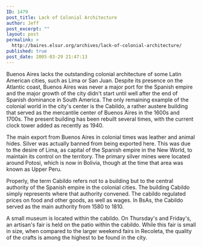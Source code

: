 ```yaml
---
ID: 1479
post_title: Lack of Colonial Architecture
author: Jeff
post_excerpt: ""
layout: post
permalink: >
  http://baires.elsur.org/archives/lack-of-colonial-architecture/
published: true
post_date: 2005-03-29 21:47:13
---
```

Buenos Aires lacks the outstanding colonial architecture of some Latin American cities, such as Lima or San Juan. Despite its presence on the Atlantic coast, Buenos Aires was never a major port for the Spanish empire and the major growth of the city didn't start until well after the end of Spanish dominance in South America. The only remaining example of the colonial world in the city's center is the Cabildo, a rather austere building that served as the mercantile center of Buenos Aires in the 1600s and 1700s. The present building has been rebuilt several times, with the current clock tower added as recently as 1940.

The main export from Buenos Aires in colonial times was leather and animal hides. Silver was actually banned from being exported here. This was due to the desire of Lima, as capital of the Spanish empire in the New World, to maintain its control on the territory. The primary silver mines were located around Potosi, which is now in Bolivia, though at the time that area was known as Upper Peru. 

Properly, the term Cabildo refers not to a building but to the central authority of the Spanish empire in the colonial cities. The building Cabildo simply represents where that authority convened. The cabildo regulated prices on food and other goods, as well as wages. In BsAs, the Cabildo served as the main authority from 1580 to 1810.

A small museum is located within the cabildo. On Thursday's and Friday's, an artisan's fair is held on the patio within the cabildo. While this fair is small in size, when compared to the larger weekend fairs in Recoleta, the quality of the crafts is among the highest to be found in the city.